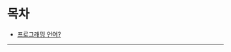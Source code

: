 # 목차
- [프로그래밍 언어?](https://github.com/youngho-j/TIL/blob/main/Java/Programming_language.md, "프로그래밍 언어")

--------------
